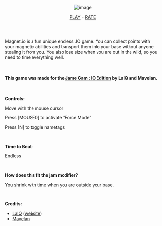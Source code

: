 <div align="center">

![image](https://user-images.githubusercontent.com/53797257/195993077-d6fc315d-f8b7-451a-9f07-7a9e25b1a36b.png)

 [PLAY](https://laiq.itch.io/magnet-io)  -  [RATE](https://itch.io/jam/jame-gam-io/rate/1741519)
 
 </div>
  
  <br><br>
  
<p>Magnet.io is a fun&nbsp;unique endless .IO game. You can collect points with your magnetic abilities and transport them into your base without anyone stealing it from you. You also lose size when you are out in the wild, so you need to time everything well.</p>
<p><strong></strong></p>
<p><br></p>
<h4>This game was made for the <a href="https://itch.io/jam/jame-gam-io" target="_blank">Jame Gam : IO Edition</a> by LaIQ and Mavelan.</h4>
<p></p>
<p><br></p>
<p><strong>Controls:</strong></p>
<p>Move with the mouse cursor</p>
<p>Press [MOUSE0] to activate "Force Mode"</p>
<p>Press [N] to toggle nametags</p>
<p><br></p>
<p><strong>Time to Beat:</strong><br></p>
<p>Endless</p>
<p><br></p>
<p><strong>How does this fit the jam&nbsp;modifier?</strong><br></p>
<p>You shrink with time when you are outside your base.</p>
<p><br></p>
<p><strong>Credits:</strong><br></p>
<ul><li><a href="https://laiq.itch.io/" target="_blank">LaIQ</a> (<a href="https://gustafik.com/"></a><a href="https://gustafik.com/" target="_blank">website</a>)</li><li><a href="https://mavelan.itch.io/" target="_blank">Mavelan</a></li></ul>
<p><br></p>
<p></p>

